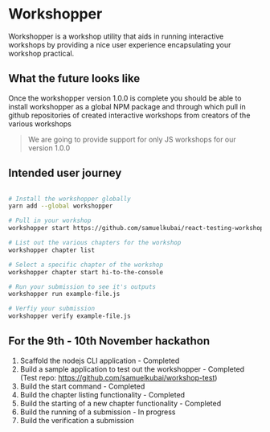 # Workshopper

Workshopper is a workshop utility that aids in running interactive workshops by providing
a nice user experience encapsulating your workshop practical.

## What the future looks like
Once the workshopper version 1.0.0 is complete you should be able to install workshopper
as a global NPM package and through which pull in github repositories of created
interactive workshops from creators of the various workshops

> We are going to provide support for only JS workshops for our version 1.0.0

## Intended user journey

```bash

# Install the workshopper globally
yarn add --global workshopper

# Pull in your workshop
workshopper start https://github.com/samuelkubai/react-testing-workshop

# List out the various chapters for the workshop
workshopper chapter list

# Select a specific chapter of the workshop
workshopper chapter start hi-to-the-console

# Run your submission to see it's outputs
workshopper run example-file.js

# Verfiy your submission
workshopper verify example-file.js 

```

## For the 9th - 10th November hackathon

1. Scaffold the nodejs CLI application - Completed
2. Build a sample application to test out the workshopper - Completed (Test repo: https://github.com/samuelkubai/workshop-test)
3. Build the start command - Completed
4. Build the chapter listing functionality - Completed
5. Build the starting of a new chapter functionality - Completed
6. Build the running of a submission - In progress
7. Build the verification a submission
